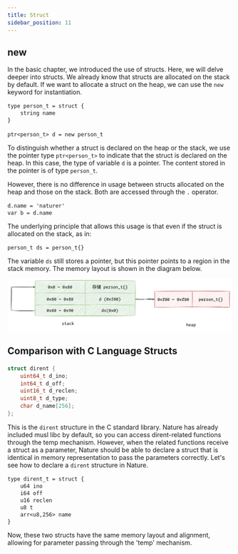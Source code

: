 ```yaml
---
title: Struct
sidebar_position: 11
---
```


## new

In the basic chapter, we introduced the use of structs. Here, we will delve deeper into structs. We already know that structs are allocated on the stack by default. If we want to allocate a struct on the heap, we can use the `new` keyword for instantiation.

```nature
type person_t = struct {
    string name
}

ptr<person_t> d = new person_t
```

To distinguish whether a struct is declared on the heap or the stack, we use the pointer type `ptr<person_t>` to indicate that the struct is declared on the heap. In this case, the type of variable `d` is a pointer. The content stored in the pointer is of type `person_t`.

However, there is no difference in usage between structs allocated on the heap and those on the stack. Both are accessed through the `.` operator.

```nature
d.name = 'naturer'
var b = d.name
```

The underlying principle that allows this usage is that even if the struct is allocated on the stack, as in:

```nature
person_t ds = person_t{}
```

The variable `ds` still stores a pointer, but this pointer points to a region in the stack memory. The memory layout is shown in the diagram below.

![](https://raw.githubusercontent.com/weiwenhao/pictures/main/blogs20230915185416.png)

## Comparison with C Language Structs

```c
struct dirent {
	uint64_t d_ino;
	int64_t d_off;
	uint16_t d_reclen;
	uint8_t d_type;
	char d_name[256];
};
```

This is the `dirent` structure in the C standard library. Nature has already included musl libc by default, so you can access dirent-related functions through the temp mechanism. However, when the related functions receive a struct as a parameter, Nature should be able to declare a struct that is identical in memory representation to pass the parameters correctly. Let's see how to declare a `dirent` structure in Nature.

```nature
type dirent_t = struct {
    u64 ino
    i64 off
    u16 reclen
    u8 t
    arr<u8,256> name
}
```

Now, these two structs have the same memory layout and alignment, allowing for parameter passing through the 'temp' mechanism.